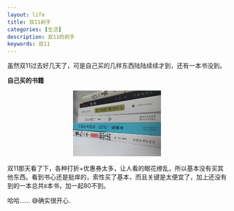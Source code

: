 ```yaml
---
layout: life
title: 双11剁手
categories: [生活]
description: 双11的剁手
keywords: 双11
---
```


虽然双11过去好几天了，可是自己买的几样东西陆陆续续才到，还有一本书没到。

**自己买的书籍**
<center>
<img src="/res/img/life/2017res/11/1119.jpg" width="40%" height="40%" />
</center>

双11那天看了下，各种打折+优惠券太多，让人看的眼花缭乱，所以基本没有买其他东西。看到书心还是挺痒的，索性买了基本，而且关键是太便宜了，加上还没有到的一本总共`8`本书，加一起80不到。

哈哈…… :sweat_smile:确实很开心.

